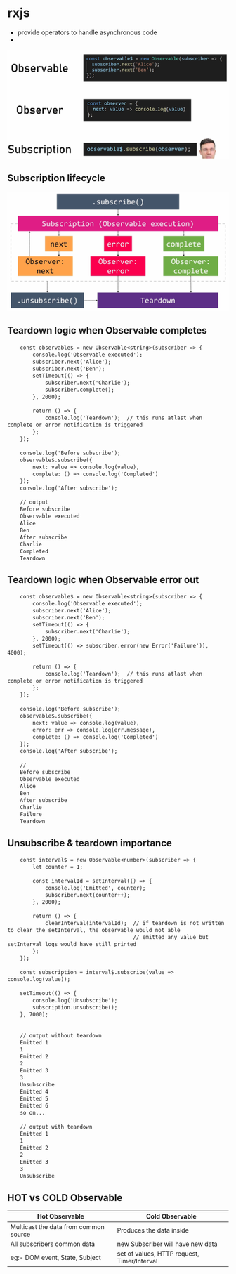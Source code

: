 # rxjs

- provide operators to handle asynchronous code
-

![observable image](./images/observer-observable-subscription.png)

## Subscription lifecycle

![Subscription lifecycle](./images/subscription-lifecycle.png)

## Teardown logic when Observable completes

        const observable$ = new Observable<string>(subscriber => {
            console.log('Observable executed');
            subscriber.next('Alice');
            subscriber.next('Ben');
            setTimeout(() => {
                subscriber.next('Charlie');
                subscriber.complete();
            }, 2000);

            return () => {
                console.log('Teardown');  // this runs atlast when complete or error notification is triggered
            };
        });

        console.log('Before subscribe');
        observable$.subscribe({
            next: value => console.log(value),
            complete: () => console.log('Completed')
        });
        console.log('After subscribe');

        // output
        Before subscribe
        Observable executed
        Alice
        Ben
        After subscribe
        Charlie
        Completed
        Teardown

## Teardown logic when Observable error out

        const observable$ = new Observable<string>(subscriber => {
            console.log('Observable executed');
            subscriber.next('Alice');
            subscriber.next('Ben');
            setTimeout(() => {
                subscriber.next('Charlie');
            }, 2000);
            setTimeout(() => subscriber.error(new Error('Failure')), 4000);

            return () => {
                console.log('Teardown');  // this runs atlast when complete or error notification is triggered
            };
        });

        console.log('Before subscribe');
        observable$.subscribe({
            next: value => console.log(value),
            error: err => console.log(err.message),
            complete: () => console.log('Completed')
        });
        console.log('After subscribe');

        //
        Before subscribe
        Observable executed
        Alice
        Ben
        After subscribe
        Charlie
        Failure
        Teardown

## Unsubscribe & teardown importance

        const interval$ = new Observable<number>(subscriber => {
            let counter = 1;

            const intervalId = setInterval(() => {
                console.log('Emitted', counter);
                subscriber.next(counter++);
            }, 2000);

            return () => {
                clearInterval(intervalId);  // if teardown is not written to clear the setInterval, the observable would not able
                                            // emitted any value but setInterval logs would have still printed
            };
        });

        const subscription = interval$.subscribe(value => console.log(value));

        setTimeout(() => {
            console.log('Unsubscribe');
            subscription.unsubscribe();
        }, 7000);


        // output without teardown
        Emitted 1
        1
        Emitted 2
        2
        Emitted 3
        3
        Unsubscribe
        Emitted 4
        Emitted 5
        Emitted 6
        so on...

        // output with teardown
        Emitted 1
        1
        Emitted 2
        2
        Emitted 3
        3
        Unsubscribe

## HOT vs COLD Observable

| Hot Observable                        | Cold Observable                             |
| ------------------------------------- | ------------------------------------------- |
| Multicast the data from common source | Produces the data inside                    |
| All subscribers common data           | new Subscriber will have new data           |
| eg:- DOM event, State, Subject        | set of values, HTTP request, Timer/Interval |
